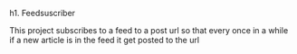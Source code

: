 h1. Feedsuscriber

This project subscribes to a feed to a post url so that every once in a while if a new
article is in the feed it get posted to the url